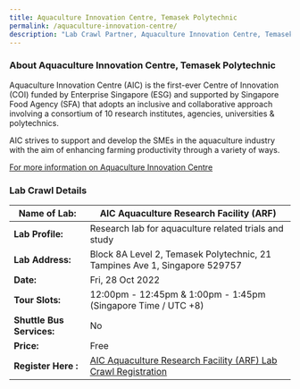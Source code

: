 ```yaml
---
title: Aquaculture Innovation Centre, Temasek Polytechnic
permalink: /aquaculture-innovation-centre/
description: "Lab Crawl Partner, Aquaculture Innovation Centre, Temasek Polytechnic "
---
```

### **About Aquaculture Innovation Centre, Temasek Polytechnic** 

Aquaculture Innovation Centre (AIC) is the first-ever Centre of Innovation (COI) funded by Enterprise Singapore (ESG) and supported by Singapore Food Agency (SFA) that adopts an inclusive and collaborative approach involving a consortium of 10 research institutes, agencies, universities & polytechnics.

AIC strives to support and develop the SMEs in the aquaculture industry with the aim of enhancing farming productivity through a variety of ways.

[For more information on Aquaculture Innovation Centre](https://www.tp.edu.sg/aic)
 


### **Lab Crawl Details**

| **Name of Lab:** | AIC Aquaculture Research Facility (ARF) |
| -------- | -------- |
|**Lab Profile:** | Research lab for aquaculture related trials and study |
| **Lab Address:** | Block 8A Level 2, Temasek Polytechnic, 21 Tampines Ave 1, Singapore 529757 |
|**Date:** | Fri, 28 Oct 2022 |
|**Tour Slots:** | 12:00pm - 12:45pm & 1:00pm - 1:45pm (Singapore Time / UTC +8) |
|**Shuttle Bus Services:** | No |
|**Price:** | Free |
|**Register Here :** | [AIC Aquaculture Research Facility (ARF) Lab Crawl Registration](https://docs.google.com/forms/d/1VR3NZ3x-fYyjXbZqxjmZh1v-MYzvpwA73Aj11FfVV9I/viewform?edit_requested=true) |


